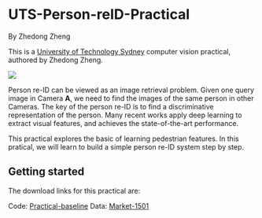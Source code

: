 # UTS-Person-reID-Practical
By Zhedong Zheng

This is a [University of Technology Sydney](https://www.uts.edu.au) computer vision practical, authored by Zhedong Zheng.

![](https://github.com/layumi/Person_reID_baseline_pytorch/blob/master/demo.png)

Person re-ID can be viewed as an image retrieval problem. Given one query image in Camera **A**, we need to find the images of the same person in other Cameras. The key of the person re-ID is to find a discriminative representation of the person. Many recent works apply deep learning to extract visual features, and achieves the state-of-the-art performance.

This practical explores the basic of learning pedestrian features. In this pratical, we will learn to build a simple person re-ID system step by step.

## Getting started
The download links for this practical are:

Code: [Practical-baseline]()
Data: [Market-1501]()
